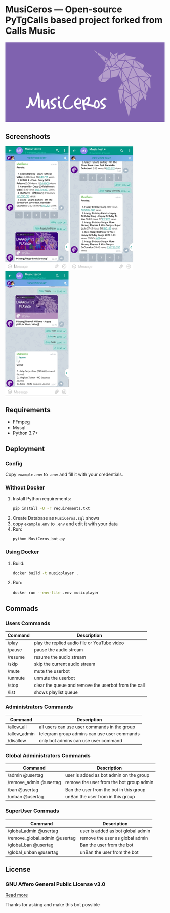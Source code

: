 # MusiCeros — Open-source PyTgCalls based project forked from Calls Music
<img src="https://github.com/jaumeperello/MusiCeros/blob/main/etc/repo.png?raw=true" width="620"/>

## Screenshoots
<img src="https://github.com/jaumeperello/MusiCeros/blob/main/screenshots/cover.jpg?raw=true" width="200"/>   <img src="https://github.com/jaumeperello/MusiCeros/blob/main/screenshots/search.jpg?raw=true" width="200"/>   <img src="https://github.com/jaumeperello/MusiCeros/blob/main/screenshots/playlist.jpg?raw=true" width="200"/>


## Requirements

- FFmpeg
- Mysql
- Python 3.7+

## Deployment

### Config

Copy `example.env` to `.env` and fill it with your credentials.

### Without Docker

1. Install Python requirements:
   ```bash
   pip install -U -r requirements.txt
   ```
2. Create Database as ```MusiCeros.sql``` shows
3. copy ```example.env``` to ```.env``` and edit it with your data
4. Run:
   ```bash
   python MusiCeros_bot.py
   ```

### Using Docker

1. Build:
   ```bash
   docker build -t musicplayer .
   ```
2. Run:
   ```bash
   docker run --env-file .env musicplayer
   ```

## Commads
### Users Commands
| Command | Description                                          |
| ------- | ---------------------------------------------------- |
| /play   | play the replied audio file or YouTube video         |
| /pause  | pause the audio stream                               |
| /resume | resume the audio stream                              |
| /skip   | skip the current audio stream                        |
| /mute   | mute the userbot                                     |
| /unmute | unmute the userbot                                   |
| /stop   | clear the queue and remove the userbot from the call |
| /list   | shows playlist queue                                 |
### Administrators Commands
| Command       | Description                                   |
| ------------- | --------------------------------------------- |
| /allow_all    | all users can use user commands in the group  |
| /allow_admin | telegram group admins can use user commands   |
| /disallow     | only bot admins can use user command          |
### Global Administrators Commands
| Command                | Description                             |
| ---------------------- | --------------------------------------- |
| /admin @usertag        | user is added as bot admin on the group |
| /remove_admin @usertag | remove the user from the bot group admin|
| /ban @usertag          | Ban the user from the bot in this group |
| /unban @usertag        | unBan the user from  in this group      |

### SuperUser Commads
| Command                        | Description                      |
| ------------------------------ | -------------------------------- |
| /global_admin @usertag         | user is added as bot global admin|
| /remove_global_admin @usertag  | remove the user as global admin  |
| /global_ban @usertag                  | Ban the user from the bot        |
| /global_unban @usertag                | unBan the user from the bot      |

## License

### GNU Affero General Public License v3.0
[Read more](http://www.gnu.org/licenses/#AGPL)

Thanks for asking and make this bot possible
